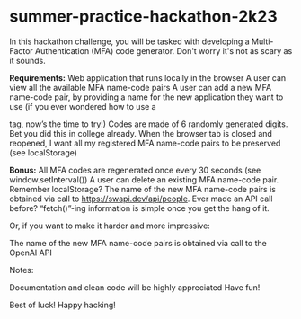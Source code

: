 # summer-practice-hackathon-2k23

In this hackathon challenge, you will be tasked with developing a Multi-Factor Authentication (MFA) code generator. Don't worry it's not as scary as it sounds.

**Requirements:**
Web application that runs locally in the browser
A user can view all the available MFA name-code pairs
A user can add a new MFA name-code pair, by providing a name for the new application they want to use (if you ever wondered how to use a <form> tag, now’s the time to try!)
Codes are made of 6 randomly generated digits. Bet you did this in college already.
When the browser tab is closed and reopened, I want all my registered MFA name-code pairs to be preserved (see localStorage)

**Bonus:**
All MFA codes are regenerated once every 30 seconds (see window.setInterval())
A user can delete an existing MFA name-code pair. Remember localStorage?
The name of the new MFA name-code pairs is obtained via call to https://swapi.dev/api/people. Ever made an API call before? “fetch()”-ing information is simple once you get the hang of it.

Or, if you want to make it harder and more impressive:

The name of the new MFA name-code pairs is obtained via call to the OpenAI API

Notes:

Documentation and clean code will be highly appreciated
Have fun!

Best of luck! Happy hacking!
